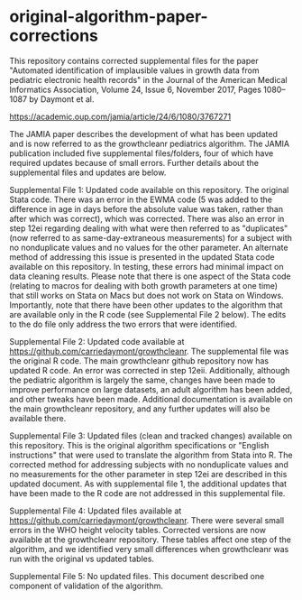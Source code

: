 # original-algorithm-paper-corrections

This repository contains corrected supplemental files for the paper "Automated identification of implausible values in growth data from pediatric electronic health records" in the Journal of the American Medical Informatics Association, Volume 24, Issue 6, November 2017, Pages 1080–1087 by Daymont et al. 

https://academic.oup.com/jamia/article/24/6/1080/3767271

The JAMIA paper describes the development of what has been updated and is now referred to as the growthcleanr pediatrics algorithm. The JAMIA publication included five supplemental files/folders, four of which have required updates because of small errors. Further details about the supplemental files and updates are below.

Supplemental File 1: Updated code available on this repository. The original Stata code. There was an error in the EWMA code (5 was added to the difference in age in days before the absolute value was taken, rather than after which was correct), which was corrected. There was also an error in step 12ei regarding dealing with what were then referred to as "duplicates" (now referred to as same-day-extraneous measurements) for a subject with no nonduplicate values and no values for the other parameter. An alternate method of addressing this issue is presented in the updated Stata code available on this repository. In testing, these errors had minimal impact on data cleaning results. Please note that there is one aspect of the Stata code (relating to macros for dealing with both growth parameters at one time) that still works on Stata on Macs but does not work on Stata on Windows. Importantly, note that there have been other updates to the algorithm that are available only in the R code (see Supplemental File 2 below). The edits to the do file only address the two errors that were identified.

Supplemental File 2: Updated code available at https://github.com/carriedaymont/growthcleanr. The supplemental file was the original R code. The main growthcleanr github repository now has updated R code. An error was corrected in step 12eii. Additionally, although the pediatric algorithm is largely the same, changes have been made to improve performance on large datasets, an adult algorithm has been added, and other tweaks have been made. Additional documentation is available on the main growthcleanr repository, and any further updates will also be available there. 

Supplemental File 3: Updated files (clean and tracked changes) available on this repository. This is the original algorithm specifications or "English instructions" that were used to translate the algorithm from Stata into R. The corrected method for addressing subjects with no nonduplicate values and no measurements for the other parameter in step 12ei are described in this updated document. As with supplemental file 1, the additional updates that have been made to the R code are not addressed in this supplemental file. 

Supplemental File 4: Updated files available at https://github.com/carriedaymont/growthcleanr. There were several small errors in the WHO height velocity tables. Corrected versions are now available at the growthcleanr repository. These tables affect one step of the algorithm, and we identified very small differences when growthcleanr was run with the original vs updated tables. 

Supplemental File 5: No updated files. This document described one component of validation of the algorithm. 


